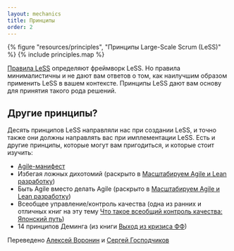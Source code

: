 ```yaml
---
layout: mechanics
title: Принципы
order: 2
---
```

<div>
  {% figure "resources/principles", "Принципы Large-Scale Scrum (LeSS)" %}
  {% include principles.map %}
</div>

[Правила LeSS](../rules/index.html) определяют фреймворк LeSS. Но правила минималистичны и не дают вам ответов о том, как наилучшим образом применить LeSS в вашем контексте. Принципы LeSS дают вам основу для принятия такого рода решений. 

## Другие принципы?

Десять принципов LeSS направляли нас при создании LeSS, и точно также они должны направлять вас при имплементации LeSS. Есть и другие принципы, которые могут вам пригодиться, и которые стоит изучить:

* [Agile-манифест](http://www.agilemanifesto.org/)
* Избегая ложных дихотомий (раскрыто в  [Масштабируем Agile и Lean разработку](http://www.amazon.com/Scaling-Lean-Agile-Development-Organizational/dp/0321480961))
* Быть Agile вместо делать Agile (раскрыто в [Масштабируем Agile и Lean разработку](http://www.amazon.com/Scaling-Lean-Agile-Development-Organizational/dp/0321480961))
* Всеобщее управление/контроль качества (одна из ранних и отличных книг на эту тему [Что такое всеобщий контроль качества: Японский путь](http://www.amazon.com/What-Total-Quality-Control-Japanese/dp/0139524339))
* 14 принципов Деминга (из книги [Выход из кризиса ФФ](http://www.amazon.com/Out-Crisis-W-Edwards-Deming/dp/0262541157))

Переведено [Алексей Воронин](https://scrumtrek.ru/trainer/4595/aleksey-voronin/) и [Сергей Господчиков](https://less.works/ru/profiles/sergey-gospodchikov)
